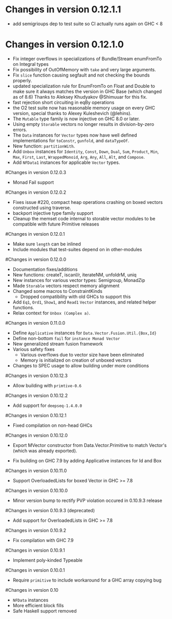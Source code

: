 # Changes in version 0.12.1.1
 * add semigrioups dep to test suite so CI actually runs again on GHC < 8

# Changes in version 0.12.1.0
 * Fix integer overflows in specializations of Bundle/Stream enumFromTo on Integral types
 * Fix possibility of OutOfMemory with `take` and very large arguments.
 * Fix `slice` function causing segfault and not checking the bounds properly.
 * updated specialization rule for EnumFromTo on Float and Double
  to make sure it always matches the version in GHC Base (which changed as of 8.6)
  Thanks to Aleksey Khudyakov @Shimuuar for this fix.
 * fast rejection short circuiting in eqBy operations
 * the O2 test suite now has reasonable memory usage on every GHC version,
    special thanks to Alexey Kuleshevich (@lehins).
 * The `Mutable` type family is now injective on GHC 8.0 or later.
 * Using empty `Storable` vectors no longer results in division-by-zero
   errors.
 * The `Data` instances for `Vector` types now have well defined
   implementations for `toConstr`, `gunfold`, and `dataTypeOf`.
 * New function: `partitionWith`.
 * Add `Unbox` instances for `Identity`, `Const`, `Down`, `Dual`, `Sum`,
   `Product`, `Min`, `Max`, `First`, `Last`, `WrappedMonoid`, `Arg`, `Any`,
   `All`, `Alt`, and `Compose`.
 * Add `NFData1` instances for applicable `Vector` types.

#Changes in version 0.12.0.3
  * Monad Fail support

#Changes in version 0.12.0.2
  * Fixes issue #220, compact heap operations crashing on boxed vectors constructed
    using traverse.
  * backport injective type family support
  * Cleanup the memset code internal to storable vector modules to be
    compatible with future Primitive releases


#Changes in version 0.12.0.1

 * Make sure `length` can be inlined
 * Include modules that test-suites depend on in other-modules

#Changes in version 0.12.0.0

 * Documentation fixes/additions
 * New functions: createT, iscanl/r, iterateNM, unfoldrM, uniq
 * New instances for various vector types: Semigroup, MonadZip
 * Made `Storable` vectors respect memory alignment
 * Changed some macros to ConstraintKinds
   - Dropped compatibility with old GHCs to support this
 * Add `Eq1`, `Ord1`, `Show1`, and `Read1` `Vector` instances, and related
   helper functions.
 * Relax context for `Unbox (Complex a)`.

#Changes in version 0.11.0.0

 * Define `Applicative` instances for `Data.Vector.Fusion.Util.{Box,Id}`
 * Define non-bottom `fail` for `instance Monad Vector`
 * New generalized stream fusion framework
 * Various safety fixes
   - Various overflows due to vector size have been eliminated
   - Memory is initialized on creation of unboxed vectors
 * Changes to SPEC usage to allow building under more conditions

#Changes in version 0.10.12.3

 * Allow building with `primtive-0.6`

#Changes in version 0.10.12.2

 * Add support for `deepseq-1.4.0.0`

#Changes in version 0.10.12.1

 * Fixed compilation on non-head GHCs

#Changes in version 0.10.12.0

 * Export MVector constructor from Data.Vector.Primitive to match Vector's
   (which was already exported).

 * Fix building on GHC 7.9 by adding Applicative instances for Id and Box

#Changes in version 0.10.11.0

 * Support OverloadedLists for boxed Vector in GHC >= 7.8

#Changes in version 0.10.10.0

 * Minor version bump to rectify PVP violation occured in 0.10.9.3 release

#Changes in version 0.10.9.3 (deprecated)

 * Add support for OverloadedLists in GHC >= 7.8

#Changes in version 0.10.9.2

 * Fix compilation with GHC 7.9

#Changes in version 0.10.9.1

 * Implement poly-kinded Typeable

#Changes in version 0.10.0.1

 * Require `primitive` to include workaround for a GHC array copying bug

#Changes in version 0.10

 * `NFData` instances
 * More efficient block fills
 * Safe Haskell support removed
